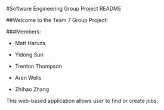 #Software Engineering Group Project README

##Welcome to the Team 7 Group Project! 

###Members: 

* Matt Haruza

* Yidong Sun

* Trenton Thompson

* Aren Wells

* Zhihao Zhang

This web-based application allows user to find or create jobs.

